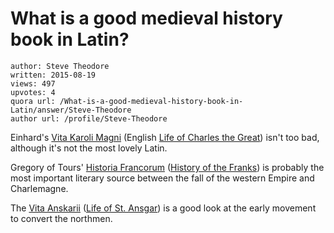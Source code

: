 # What is a good medieval history book in Latin?

	author: Steve Theodore
	written: 2015-08-19
	views: 497
	upvotes: 4
	quora url: /What-is-a-good-medieval-history-book-in-Latin/answer/Steve-Theodore
	author url: /profile/Steve-Theodore


Einhard's [Vita Karoli Magni](http://www.thelatinlibrary.com/ein.html) (English [Life of Charles the Great](http://legacy.fordham.edu/halsall/basis/einhard.asp#The)) isn't too bad, although it's not the most lovely Latin.

Gregory of Tours' [Historia Francorum](http://www.thelatinlibrary.com/gregorytours/gregorytours1.shtml) ([History of the Franks](http://legacy.fordham.edu/halsall/basis/gregory-hist.asp)) is probably the most important literary source between the fall of the western Empire and Charlemagne.

The [Vita Anskarii](https://archive.org/details/vitaanskariiauc00waitgoog) ([Life of St. Ansgar](http://legacy.fordham.edu/halsall/basis/anskar.asp)) is a good look at the early movement to convert the northmen.

